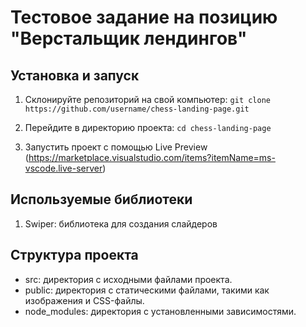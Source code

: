 # Тестовое задание на позицию "Верстальщик лендингов" 

## Установка и запуск
1. Склонируйте репозиторий на свой компьютер:
`git clone https://github.com/username/chess-landing-page.git`

2. Перейдите в директорию проекта:
`cd chess-landing-page`

3. Запустить проект с помощью Live Preview (https://marketplace.visualstudio.com/items?itemName=ms-vscode.live-server)

##  Используемые библиотеки
1. Swiper: библиотека для создания слайдеров

##  Структура проекта
- src: директория с исходными файлами проекта.
- public: директория с статическими файлами, такими как изображения и CSS-файлы.
- node_modules: директория с установленными зависимостями.
  

